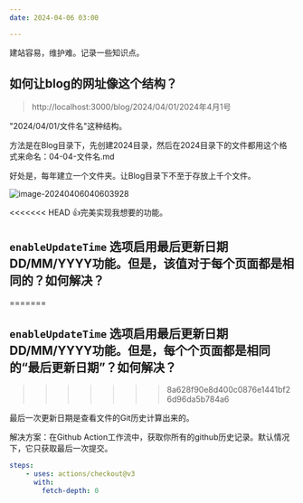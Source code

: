 ```yaml
---
date: 2024-04-06 03:00

---
```


建站容易，维护难。记录一些知识点。

## 如何让blog的网址像这个结构？

> http://localhost:3000/blog/2024/04/01/2024年4月1号

"2024/04/01/文件名"这种结构。

方法是在Blog目录下，先创建2024目录，然后在2024目录下的文件都用这个格式来命名：04-04-文件名.md

好处是，每年建立一个文件夹。让Blog目录下不至于存放上千个文件。

![image-20240406040603928](https://docu-1319658309.cos.ap-guangzhou.myqcloud.com/image-20240406040603928.png)

<<<<<<< HEAD
:+1:完美实现我想要的功能。

## `enableUpdateTime` 选项启用最后更新日期DD/MM/YYYY功能。但是，该值对于每个页面都是相同的？如何解决？
=======
## `enableUpdateTime` 选项启用最后更新日期DD/MM/YYYY功能。但是，每个个页面都是相同的“最后更新日期”？如何解决？
>>>>>>> 8a628f90e8d400c0876e1441bf26d96da5b784a6

最后一次更新日期是查看文件的Git历史计算出来的。

解决方案：在Github Action工作流中，获取你所有的github历史记录。默认情况下，它只获取最后一次提交。

```yaml
steps:
    - uses: actions/checkout@v3
      with:
        fetch-depth: 0
```
